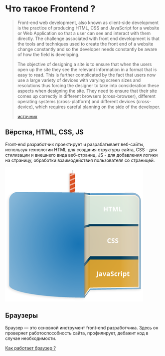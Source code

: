 # Что такое Frontend ?

> Front-end web development, also known as client-side development is the practice of producing HTML, CSS and JavaScript for a website or Web Application so that a user can see and interact with them directly. The challenge associated with front end development is that the tools and techniques used to create the front end of a website change constantly and so the developer needs constantly be aware of how the field is developing.
>
> The objective of designing a site is to ensure that when the users open up the site they see the relevant information in a format that is easy to read. This is further complicated by the fact that users now use a large variety of devices with varying screen sizes and resolutions thus forcing the designer to take into consideration these aspects when designing the site. They need to ensure that their site comes up correctly in different browsers \(cross-browser\), different operating systems \(cross-platform\) and different devices \(cross-device\), which requires careful planning on the side of the developer.
>
> [источник](https://en.wikipedia.org/wiki/Front-end_web_development)

## Вёрстка, HTML, CSS, JS

Front-end разработчик проектирует и разрабатывает веб-сайты, используя технологии HTML  для создания структуры сайта, CSS -  для стилизации и внешнего вида веб-страниц, JS - для добавления логики на страницу, обработки взаимодействия пользователя со страницей.

![](/assets/what-is-js.png)

## Браузеры

Браузер — это основной инструмент front-end разработчика. Здесь он проверяет работоспособность сайта, профилирует, дебажит код в случае необходимости.

[Как работает браузер ?](https://www.html5rocks.com/en/tutorials/internals/howbrowserswork/)

